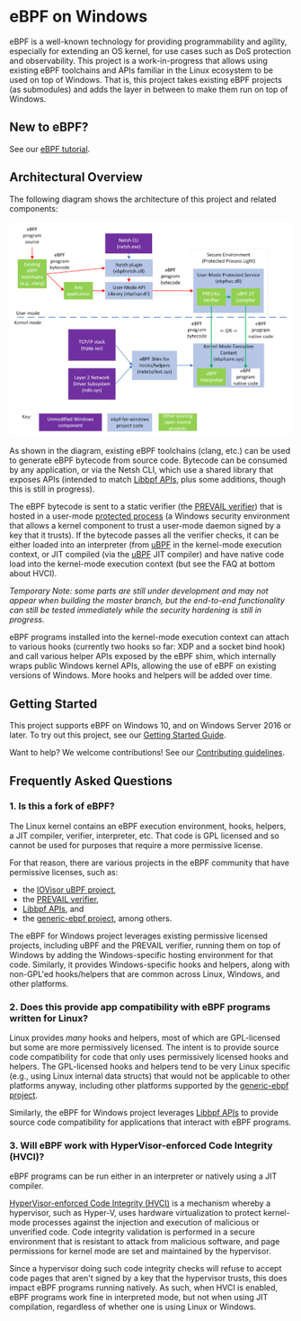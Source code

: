 # eBPF on Windows

eBPF is a well-known technology for providing programmability and agility, especially for extending an
OS kernel, for use cases such as DoS protection and observability. This project is a work-in-progress that
allows using existing eBPF
toolchains and APIs familiar in the Linux ecosystem to be used on top of Windows.  That is, this project
takes existing eBPF projects (as submodules) and adds the layer in between to make them run on top of Windows.

## New to eBPF?

See our [eBPF tutorial](docs/tutorial.md).

## Architectural Overview

The following diagram shows the architecture of this project and related components:

![Architectural Overview](docs/ArchitectureDiagram.png)

As shown in the diagram, existing eBPF toolchains (clang, etc.) can be used to generate eBPF bytecode from
source code.  Bytecode can be consumed by any application, or via the Netsh CLI, which use a shared library
that exposes APIs (intended to match [Libbpf APIs](https://github.com/libbpf/libbpf), plus some additions,
though this is still in progress).

The eBPF bytecode is sent to a static verifier (the [PREVAIL verifier](https://github.com/vbpf/ebpf-verifier))
that is hosted in a user-mode [protected process](https://docs.microsoft.com/en-us/windows/win32/services/protecting-anti-malware-services-#system-protected-process)
(a Windows security environment that allows a kernel component to trust a user-mode daemon signed by
a key that it trusts).  If the bytecode passes all the verifier checks, it can be either loaded into
an interpreter (from [uBPF](https://github.com/iovisor/ubpf) in the kernel-mode execution context, or
JIT compiled (via the [uBPF](https://github.com/iovisor/ubpf) JIT compiler) and have native code load
into the kernel-mode execution context (but see the FAQ at bottom about HVCI).

*Temporary Note: some parts are still under development and may not appear
when building the master branch, but the end-to-end functionality can still be tested immediately
while the security hardening is still in progress.*

eBPF programs installed into the kernel-mode execution context can attach to various hooks (currently
two hooks so far: XDP and a socket bind hook) and call various helper APIs exposed by the eBPF shim,
which internally wraps public Windows kernel APIs, allowing the use of eBPF on existing versions of Windows.
More hooks and helpers will be added over time.

## Getting Started

This project supports eBPF on Windows 10, and on Windows Server 2016 or later.
To try out this project, see our [Getting Started Guide](docs/GettingStarted.md).

Want to help?  We welcome contributions!  See our [Contributing guidelines](CONTRIBUTING.md).

## Frequently Asked Questions

### 1. Is this a fork of eBPF?

The Linux kernel contains an eBPF execution environment, hooks, helpers, a JIT compiler, verifier, interpreter, etc.
That code is GPL licensed and so cannot be used for purposes that require a more permissive license.

For that reason, there are various projects in the eBPF community that have permissive licenses, such as:
* the [IOVisor uBPF project](https://github.com/iovisor/ubpf),
* the [PREVAIL verifier](https://github.com/vbpf/ebpf-verifier),
* [Libbpf APIs](https://github.com/libbpf/libbpf), and
* the [generic-ebpf project](https://github.com/generic-ebpf/generic-ebpf), among others.

The eBPF for Windows project leverages existing permissive licensed projects, including uBPF and the PREVAIL
verifier, running them on top of Windows by adding the Windows-specific hosting environment for that code.
Similarly, it provides Windows-specific hooks and helpers, along with non-GPL'ed hooks/helpers that are
common across Linux, Windows, and other platforms.

### 2. Does this provide app compatibility with eBPF programs written for Linux?

Linux provides *many* hooks and helpers, most of which are GPL-licensed but some are more permissively
licensed.  The intent is to provide source code compatibility for code that only uses permissively
licensed hooks and helpers.  The GPL-licensed hooks and helpers tend to be very Linux specific (e.g., using
Linux internal data structs) that would not be applicable to other platforms anyway, including other
platforms supported by the [generic-ebpf project](https://github.com/generic-ebpf/generic-ebpf).

Similarly, the eBPF for Windows project leverages [Libbpf APIs](https://github.com/libbpf/libbpf)
to provide source code compatibility for applications that interact with eBPF programs.

### 3. Will eBPF work with HyperVisor-enforced Code Integrity (HVCI)?

eBPF programs can be run either in an interpreter or natively using a JIT compiler.

[HyperVisor-enforced Code Integrity (HVCI)](https://techcommunity.microsoft.com/t5/windows-insider-program/virtualization-based-security-vbs-and-hypervisor-enforced-code/m-p/240571)
is a mechanism
whereby a hypervisor, such as Hyper-V, uses hardware virtualization to protect kernel-mode processes against
the injection and execution of malicious or unverified code. Code integrity validation is performed in a secure
environment that is resistant to attack from malicious software, and page permissions for kernel mode are set and
maintained by the hypervisor.

Since a hypervisor doing such code integrity checks will refuse to accept code pages that aren't signed by
a key that the hypervisor trusts, this does impact eBPF programs running natively.  As such, when HVCI
is enabled, eBPF programs work fine in interpreted mode, but not when using JIT compilation, regardless of whether
one is using Linux or Windows.
